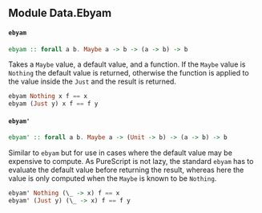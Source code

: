 ## Module Data.Ebyam

#### `ebyam`

``` purescript
ebyam :: forall a b. Maybe a -> b -> (a -> b) -> b
```

Takes a `Maybe` value, a default value, and a function. If the `Maybe`
value is `Nothing` the default value is returned, otherwise the function
is applied to the value inside the `Just` and the result is returned.

``` purescript
ebyam Nothing x f == x
ebyam (Just y) x f == f y
```

#### `ebyam'`

``` purescript
ebyam' :: forall a b. Maybe a -> (Unit -> b) -> (a -> b) -> b
```

Similar to `ebyam` but for use in cases where the default value may be
expensive to compute. As PureScript is not lazy, the standard `ebyam` has
to evaluate the default value before returning the result, whereas here
the value is only computed when the `Maybe` is known to be `Nothing`.

``` purescript
ebyam' Nothing (\_ -> x) f == x
ebyam' (Just y) (\_ -> x) f == f y
```


